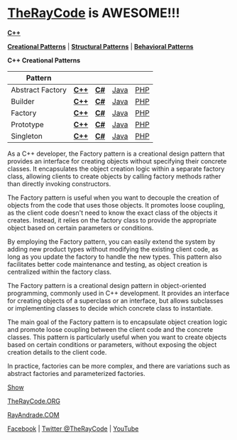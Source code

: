 # [TheRayCode](../../../README.md) is AWESOME!!!

**[C++](../README.md)**

**[Creational Patterns](../README.md)** | **[Structural Patterns](../../Structural/README.md)** | **[Behavioral Patterns](../../Behavioral/README.md)**

**C++ Creational Patterns**

|Pattern|   |   |   |   |
|---|---|---|---|---|
| Abstract Factory | [**C++**](../../../CPP/Creational/AbstractFactory/README.md) | [**C#**](../../../Csharp/Creational/AbstractFactory/README.md) | [Java](../../../Java/Creational/AbstractFactory/README.md) | [PHP](../../../PHP/Creational/AbstractFactory/README.md) |
| Builder| [**C++**](../../../CPP/Creational/Builder/README.md) | [**C#**](../../../Csharp/Creational/Builder/README.md) | [Java](../../../Java/Creational/Builder/README.md) | [PHP](../../../PHP/Creational/Builder/README.md) |
| Factory | [**C++**](../../../CPP/Creational/Builder/README.md) | [**C#**](../../../Csharp/Creational/Builder/README.md) | [Java](../../../Java/Creational/Builder/README.md) | [PHP](../../../PHP/Creational/Builder/README.md) |
| Prototype | [**C++**](../../../CPP/Creational/Prototype/README.md) | [**C#**](../../../Csharp/Creational/Prototype/README.md) | [Java](../../../Java/Creational/Prototype/README.md) | [PHP](../../../PHP/Creational/Prototype/README.md) |
| Singleton | [**C++**](../../../CPP/Creational/Singleton/README.md) | [**C#**](../../../Csharp/Creational/Singleton/README.md) | [Java](../../../Java/Creational/Singleton/README.md) | [PHP](../../../PHP/Creational/Singleton/README.md) |


As a C++ developer, the Factory pattern is a creational design pattern that provides an interface for creating objects without specifying their concrete classes. It encapsulates the object creation logic within a separate factory class, allowing clients to create objects by calling factory methods rather than directly invoking constructors.

The Factory pattern is useful when you want to decouple the creation of objects from the code that uses those objects. It promotes loose coupling, as the client code doesn't need to know the exact class of the objects it creates. Instead, it relies on the factory class to provide the appropriate object based on certain parameters or conditions.

By employing the Factory pattern, you can easily extend the system by adding new product types without modifying the existing client code, as long as you update the factory to handle the new types. This pattern also facilitates better code maintenance and testing, as object creation is centralized within the factory class.


The Factory pattern is a creational design pattern in object-oriented programming, commonly used in C++ development. It provides an interface for creating objects of a superclass or an interface, but allows subclasses or implementing classes to decide which concrete class to instantiate.

The main goal of the Factory pattern is to encapsulate object creation logic and promote loose coupling between the client code and the concrete classes. This pattern is particularly useful when you want to create objects based on certain conditions or parameters, without exposing the object creation details to the client code.

In practice, factories can be more complex, and there are variations such as abstract factories and parameterized factories.

[Show](Show/README.md)

[TheRayCode.ORG](https://www.TheRayCode.org)

[RayAndrade.COM](https://www.RayAndrade.com)

[Facebook](https://www.facebook.com/TheRayCode/) | [Twitter @TheRayCode](https://www.twitter.com/TheRayCode/) | [YouTube](https://www.youtube.com/TheRayCode/)
